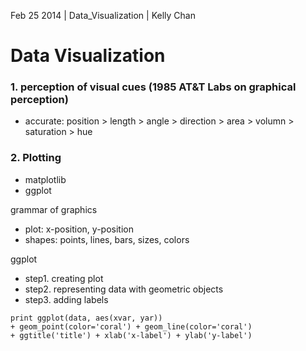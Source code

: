Feb 25 2014 | Data_Visualization | Kelly Chan
# Data Visualization

### 1. perception of visual cues (1985 AT&T Labs on graphical perception)
- accurate: position > length > angle > direction > area > volumn > saturation > hue

### 2. Plotting
- matplotlib
- ggplot

grammar of graphics
- plot: x-position, y-position
- shapes: points, lines, bars, sizes, colors

ggplot
- step1. creating plot
- step2. representing data with geometric objects
- step3. adding labels

```
print ggplot(data, aes(xvar, yar)) 
+ geom_point(color='coral') + geom_line(color='coral') 
+ ggtitle('title') + xlab('x-label') + ylab('y-label')
```
